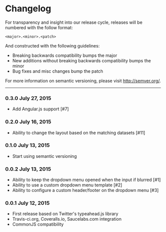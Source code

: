 Changelog
==========

For transparency and insight into our release cycle, releases will be numbered 
with the follow format:

`<major>.<minor>.<patch>`

And constructed with the following guidelines:

* Breaking backwards compatibility bumps the major
* New additions without breaking backwards compatibility bumps the minor
* Bug fixes and misc changes bump the patch

For more information on semantic versioning, please visit http://semver.org/.

---

### 0.3.0 July 27, 2015

* Add Angular.js support [#7]

### 0.2.0 July 16, 2015

* Ability to change the layout based on the matching datasets [#11]

### 0.1.0 July 13, 2015

* Start using semantic versioning

### 0.0.2 July 13, 2015

* Ability to keep the dropdown menu opened when the input if blurred [#1]
* Ability to use a custom dropdown menu template [#2]
* Ability to configure a custom header/footer on the dropdown menu [#3]

### 0.0.1 July 12, 2015

* First release based on Twitter's typeahead.js library
* Travis-ci.org, Coveralls.io, Saucelabs.com integration
* CommonJS compatibility
